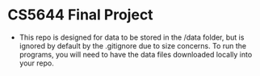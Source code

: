 # CS5644 Final Project

- This repo is designed for data to be stored in the /data folder, but is ignored by default by the .gitignore due to size concerns. To run the programs, you will need to have the data files downloaded locally into your repo.


